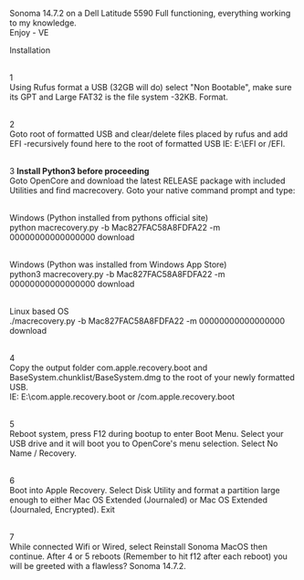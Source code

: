 Sonoma 14.7.2 on a Dell Latitude 5590
Full functioning, everything working to my knowledge.<BR>
Enjoy - VE

Installation<BR><BR>

1<BR>
Using Rufus format a USB (32GB will do) select "Non Bootable", make sure its
GPT and Large FAT32 is the file system -32KB. Format.<BR><BR>

2<BR>
Goto root of formatted USB and clear/delete files placed by rufus and add
EFI -recursively found here to the root of formatted USB IE: E:\EFI or /EFI.<BR><BR>

3  **Install Python3 before proceeding**<BR>
Goto OpenCore and download the latest RELEASE package with included Utilities and
find macrecovery. Goto your native command prompt and type:<BR><BR>

Windows (Python installed from pythons official site)<BR>
python macrecovery.py -b Mac827FAC58A8FDFA22 -m 00000000000000000 download<BR><BR>

Windows (Python was installed from Windows App Store)<BR>
python3 macrecovery.py -b Mac827FAC58A8FDFA22 -m 00000000000000000 download<BR><BR>

Linux based OS<BR>
./macrecovery.py -b Mac827FAC58A8FDFA22 -m 00000000000000000 download<BR><BR>

4<BR>
Copy the output folder com.apple.recovery.boot and BaseSystem.chunklist/BaseSystem.dmg to the 
root of your newly formatted USB.<BR>
IE: E:\com.apple.recovery.boot or /com.apple.recovery.boot<BR><BR>

5<BR>
Reboot system, press F12 during bootup to enter Boot Menu. Select your USB drive and it will
boot you to OpenCore's menu selection. Select No Name / Recovery.<BR><BR>

6<BR>
Boot into Apple Recovery. Select Disk Utility and format a partition large enough to
either Mac OS Extended (Journaled) or Mac OS Extended (Journaled, Encrypted). Exit <BR><BR>

7<BR>
While connected Wifi or Wired, select Reinstall Sonoma MacOS then continue.
After 4 or 5 reboots (Remember to hit f12 after each reboot) you will be greeted with
a flawless? Sonoma 14.7.2.
